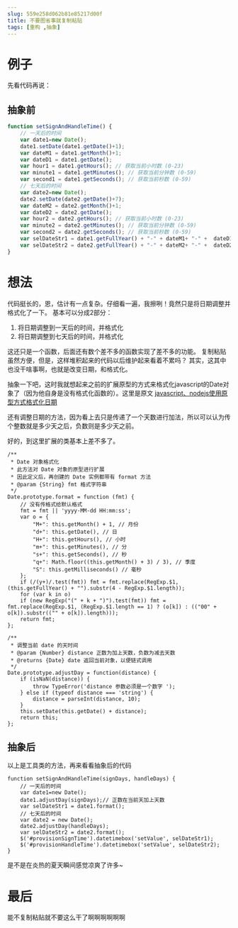 ```yaml
---
slug: 559e258d062b81e85217d00f
title: 不要图省事就复制粘贴
tags: [重构 ,抽象]
---
```


# 例子
先看代码再说：
## 抽象前
```javascript
function setSignAndHandleTime() {
    // 一天后的时间
	var date1=new Date();
	date1.setDate(date1.getDate()+1);
	var dateM1 = date1.getMonth()+1;
	var dateD1 = date1.getDate();
	var hour1 = date1.getHours(); // 获取当前小时数 (0-23)
	var minute1 = date1.getMinutes(); // 获取当前分钟数 (0-59)
	var second1 = date1.getSeconds(); // 获取当前秒数 (0-59)
	// 七天后的时间
	var date2=new Date();
	date2.setDate(date2.getDate()+7);
	var dateM2 = date2.getMonth()+1;
	var dateD2 = date2.getDate();
	var hour2 = date2.getHours(); // 获取当前小时数 (0-23)
	var minute2 = date2.getMinutes(); // 获取当前分钟数 (0-59)
	var second2 = date2.getSeconds(); // 获取当前秒数 (0-59)
	var selDateStr1 = date1.getFullYear() + "-" + dateM1+ "-" +  dateD1 + " " +hour1+ ":" + minute1 +":" +second1;
	var selDateStr2 = date2.getFullYear() + "-" + dateM2+ "-" +  dateD2 + " " +hour2+ ":" + minute2 +":" +second2;
}
```
# 想法
代码挺长的，恩，估计有一点复杂。仔细看一遍，我擦咧！竟然只是将日期调整并格式化了一下。
基本可以分成2部分：
1. 将日期调整到一天后的时间，并格式化
2. 将日期调整到七天后的时间，并格式化

这还只是一个函数，后面还有数个差不多的函数实现了差不多的功能。
复制粘贴虽然方便，但是，这样堆积起来的代码以后维护起来看着不累吗？
其实，这其中也没干啥事啊，也就是改变日期，和格式化。

抽象一下吧，这时我就想起来之前的扩展原型的方式来格式化javascript的Date对象了（因为他自身是没有格式化函数的）。这里是原文 [javascript、nodejs使用原型方式格式化日期](http://blog.gaoqixhb.com/p/54dc4f63fcbfefa57b4386d6)

还有调整日期的方法，因为看上去只是传递了一个天数进行加法，所以可以认为传个整数就是多少天之后，负数则是多少天之前。

好的，到这里扩展的类基本上差不多了。
```
/**
 * Date 对象格式化
 * 此方法对 Date 对象的原型进行扩展
 * 因此定义后，再创建的 Date 实例都带有 format 方法
 * @param {String} fmt 格式字符串
 */
Date.prototype.format = function (fmt) { 
	// 没有传格式给默认格式
	fmt = fmt || 'yyyy-MM-dd HH:mm:ss';
	var o = {
	    "M+": this.getMonth() + 1, // 月份 
	    "d+": this.getDate(), // 日 
	    "H+": this.getHours(), // 小时 
	    "m+": this.getMinutes(), // 分 
	    "s+": this.getSeconds(), // 秒 
	    "q+": Math.floor((this.getMonth() + 3) / 3), // 季度 
	    "S": this.getMilliseconds() // 毫秒 
	};
	if (/(y+)/.test(fmt)) fmt = fmt.replace(RegExp.$1, (this.getFullYear() + "").substr(4 - RegExp.$1.length));
	for (var k in o)
	if (new RegExp("(" + k + ")").test(fmt)) fmt = fmt.replace(RegExp.$1, (RegExp.$1.length == 1) ? (o[k]) : (("00" + o[k]).substr(("" + o[k]).length)));
	return fmt;
};

/**
 * 调整当前 date 的天时间
 * @param {Number} distance 正数为加上天数，负数为减去天数
 * @returns {Date} date 返回当前对象，以便链式调用
 */
Date.prototype.adjustDay = function(distance) {
	if (isNaN(distance)) {
		throw TypeError('distance 参数必须是一个数字 ');
	} else if (typeof distance === 'string') {
		distance = parseInt(distance, 10);
	}
	this.setDate(this.getDate() + distance);
	return this;
};
```

## 抽象后

以上是工具类的方法，再来看看抽象后的代码
```
function setSignAndHandleTime(signDays, handleDays) {
	// 一天后的时间
	var date1=new Date();
	date1.adjustDay(signDays);// 正数在当前天加上天数 
	var selDateStr1 = date1.format();
	// 七天后的时间
	var date2 = new Date();
	date2.adjustDay(handleDays);
	var selDateStr2 = date2.format();
	$('#provisionSignTime').datetimebox('setValue', selDateStr1);
	$('#provisionHandleTime').datetimebox('setValue', selDateStr2);
}
```

是不是在炎热的夏天瞬间感觉凉爽了许多~

# 最后
能不复制粘贴就不要这么干了啊啊啊啊啊啊
